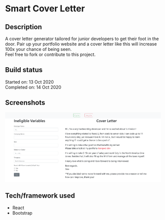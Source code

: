 # Smart Cover Letter

## Description

A cover letter generator tailored for junior developers to get their foot in the door. Pair up your portfolio website and a cover letter like this will increase 100x your chance of being seen.<br/>Feel free to fork or contribute to this project.

## Build status

Started on: 13 Oct 2020 <br>
Completed on: 14 Oct 2020 <br>

## Screenshots

![Landing Page](https://github.com/yewyewXD/Smart-Cover-Letter/blob/master/readme-images/landing.png?raw=true 'Landing Page')

## Tech/framework used

- React
- Bootstrap
